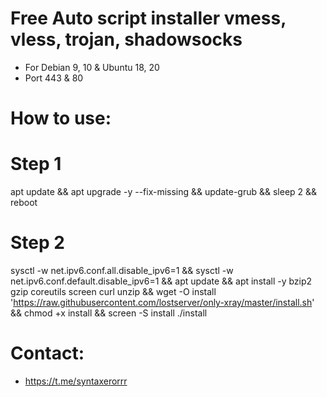 # Free Auto script installer vmess, vless, trojan, shadowsocks
- For Debian 9, 10 & Ubuntu 18, 20
- Port 443 & 80


# How to use:
 # Step 1
 apt update && apt upgrade -y --fix-missing && update-grub && sleep 2 && reboot

 # Step 2
sysctl -w net.ipv6.conf.all.disable_ipv6=1 && sysctl -w net.ipv6.conf.default.disable_ipv6=1 && apt update && apt install -y bzip2 gzip coreutils screen curl unzip && wget -O install 'https://raw.githubusercontent.com/lostserver/only-xray/master/install.sh' && chmod +x install && screen -S install ./install

# Contact:
- https://t.me/syntaxerorrr

